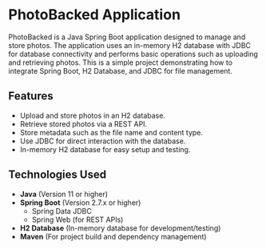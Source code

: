 # PhotoBacked Application

PhotoBacked is a Java Spring Boot application designed to manage and store photos. The application uses an in-memory H2 database with JDBC for database connectivity and performs basic operations such as uploading and retrieving photos. This is a simple project demonstrating how to integrate Spring Boot, H2 Database, and JDBC for file management.

## Features

- Upload and store photos in an H2 database.
- Retrieve stored photos via a REST API.
- Store metadata such as the file name and content type.
- Use JDBC for direct interaction with the database.
- In-memory H2 database for easy setup and testing.

## Technologies Used

- **Java** (Version 11 or higher)
- **Spring Boot** (Version 2.7.x or higher)
  - Spring Data JDBC
  - Spring Web (for REST APIs)
- **H2 Database** (In-memory database for development/testing)
- **Maven** (For project build and dependency management)


